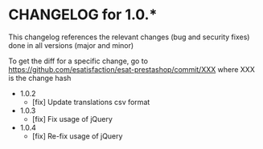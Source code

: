 CHANGELOG for 1.0.*
===================

This changelog references the relevant changes (bug and security fixes) done
in all versions (major and minor)

To get the diff for a specific change, go to https://github.com/esatisfaction/esat-prestashop/commit/XXX where
XXX is the change hash

* 1.0.2
  * [fix] Update translations csv format
* 1.0.3
  * [fix] Fix usage of jQuery
* 1.0.4
  * [fix] Re-fix usage of jQuery
